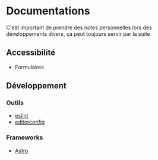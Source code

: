 # Documentations

C'est important de prendre des notes personnelles lors des développements divers, ça peut toujours servir par la suite

## Accessibilité

* Formulaires

## Développement

### Outils

* [eslint](outils/eslint.md)
* [editorconfig](outils/editorconfig.md)

### Frameworks

* [Astro](frameworks/astro.md)
